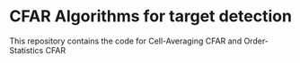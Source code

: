 # CFAR Algorithms for target detection 

This repository contains the code for Cell-Averaging CFAR and Order-Statistics CFAR
